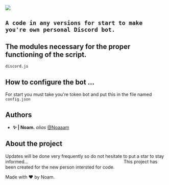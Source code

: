 ![](https://i.servimg.com/u/f66/20/08/95/81/sans_t11.png)

## `A code in any versions for start to make you're own personal Discord bot.`

















## The modules necessary for the proper functioning of the script.

``discord.js``

## How to configure the bot ...


For start you must take you're token bot and put this in the file named ``config.json``

## Authors

* **✨ | Noam.** _alias_ [@Noaaam](https://github.com/Noaaam)

## About the project

Updates will be done very frequently so do not hesitate to put a star to stay informed...                                                                           
This project has been created for the new person intersted for code.

Made with ❤️ by Noam.



